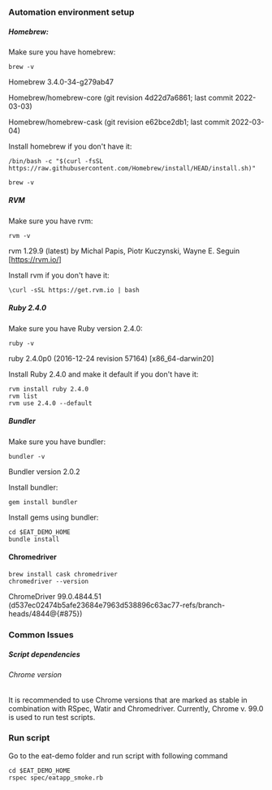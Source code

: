 ### Automation environment setup

##### Homebrew:

Make sure you have homebrew:
```
brew -v
```
Homebrew 3.4.0-34-g279ab47

Homebrew/homebrew-core (git revision 4d22d7a6861; last commit 2022-03-03)

Homebrew/homebrew-cask (git revision e62bce2db1; last commit 2022-03-04)


Install homebrew if you don't have it:
```
/bin/bash -c "$(curl -fsSL https://raw.githubusercontent.com/Homebrew/install/HEAD/install.sh)"

brew -v
```

##### RVM

Make sure you have rvm:
```
rvm -v
```
rvm 1.29.9 (latest) by Michal Papis, Piotr Kuczynski, Wayne E. Seguin [https://rvm.io/]

Install rvm if you don't have it:
```
\curl -sSL https://get.rvm.io | bash
```

##### Ruby 2.4.0

Make sure you have Ruby version 2.4.0:
```
ruby -v
```
ruby 2.4.0p0 (2016-12-24 revision 57164) [x86_64-darwin20]

Install Ruby 2.4.0 and make it default if you don't have it:
```
rvm install ruby 2.4.0
rvm list
rvm use 2.4.0 --default
```

##### Bundler

Make sure you have bundler:
```
bundler -v
```
Bundler version 2.0.2

Install bundler:
```
gem install bundler
```
Install gems using bundler:

```
cd $EAT_DEMO_HOME
bundle install
```

#### Chromedriver
```
brew install cask chromedriver
chromedriver --version
```
ChromeDriver 99.0.4844.51 (d537ec02474b5afe23684e7963d538896c63ac77-refs/branch-heads/4844@{#875})

### Common Issues

##### Script dependencies 

###### Chrome version
It is recommended to use Chrome versions that are marked as stable in combination with RSpec, Watir and Chromedriver. Currently, Chrome v. 99.0 is used to run test scripts. 

### Run script

Go to the eat-demo folder and run script with following command
```
cd $EAT_DEMO_HOME
rspec spec/eatapp_smoke.rb
```
